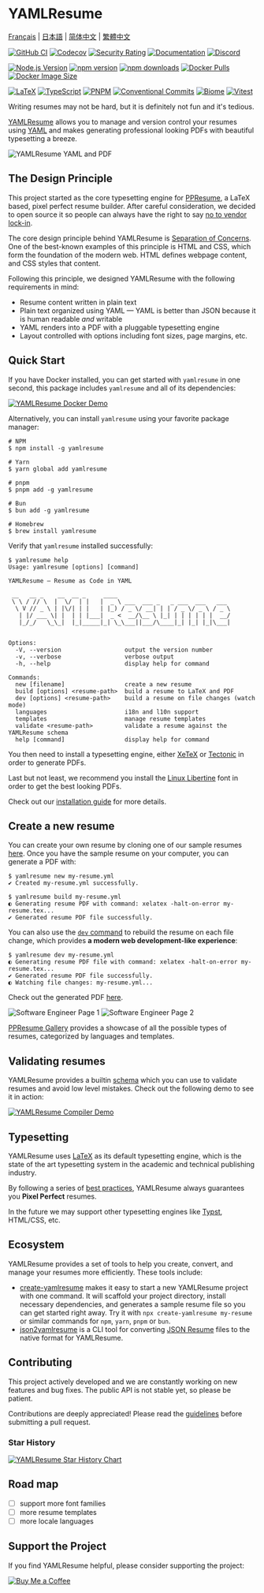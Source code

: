 # YAMLResume

[Français](./README-fr.md) | [日本語](./README-ja.md) | [简体中文](./README-zh-cn.md) | [繁體中文](./README-zh-tw.md)

<!-- Build, Quality & Docs -->
[![GitHub CI](https://github.com/yamlresume/yamlresume/workflows/test/badge.svg)](https://github.com/yamlresume/yamlresume/actions/workflows/test.yml)
[![Codecov](https://img.shields.io/codecov/c/github/yamlresume/yamlresume?style=flat-square&logo=codecov)](https://codecov.io/gh/yamlresume/yamlresume)
[![Security Rating](https://img.shields.io/badge/Security-A+-brightgreen?style=flat-square&logo=shield)](https://github.com/yamlresume/yamlresume/security)
[![Documentation](https://img.shields.io/badge/docs-yamlresume.dev-blue?style=flat-square&logo=gitbook)](https://yamlresume.dev)
[![Discord](https://img.shields.io/discord/1371488902023479336?style=flat-square&logo=discord&color=5865F2)](https://discord.gg/9SyT7mVV4K)

<!-- Package & Distribution -->
[![Node.js Version](https://img.shields.io/node/v/yamlresume.svg?style=flat-square&logo=node.js&color=339933)](https://nodejs.org/)
[![npm version](https://img.shields.io/npm/v/yamlresume.svg?style=flat-square&logo=npm)](https://www.npmjs.com/package/yamlresume)
[![npm downloads](https://img.shields.io/npm/dm/yamlresume.svg?style=flat-square&logo=npm&color=CB3837)](https://www.npmjs.com/package/yamlresume)
[![Docker Pulls](https://img.shields.io/docker/pulls/yamlresume/yamlresume.svg?style=flat-square&logo=docker)](https://hub.docker.com/r/yamlresume/yamlresume)
[![Docker Image Size](https://img.shields.io/docker/image-size/yamlresume/yamlresume/latest.svg?style=flat-square&logo=docker&color=2496ED)](https://hub.docker.com/r/yamlresume/yamlresume)

<!-- Technology Stack -->
[![LaTeX](https://img.shields.io/badge/LaTeX-Typesetting-008080?style=flat-square&logo=latex)](https://www.latex-project.org/)
[![TypeScript](https://img.shields.io/badge/TypeScript-5.0+-blue?style=flat-square&logo=typescript)](https://www.typescriptlang.org/)
[![PNPM](https://img.shields.io/badge/PNPM-Workspace-orange?style=flat-square&logo=pnpm)](https://pnpm.io/)
[![Conventional Commits](https://img.shields.io/badge/Conventional%20Commits-1.0.0-FE5196?style=flat-square&logo=conventionalcommits)](https://conventionalcommits.org)
[![Biome](https://img.shields.io/badge/Biome-Linted-60a5fa?style=flat-square&logo=biome)](https://biomejs.dev/)
[![Vitest](https://img.shields.io/badge/Vitest-Tested-6E9F18?style=flat-square&logo=vitest)](https://vitest.dev/)


Writing resumes may not be hard, but it is definitely not fun and it's tedious.

[YAMLResume](https://yamlresume.dev) allows you to manage and version control
your resumes using [YAML](https://yaml.org/) and makes generating professional looking PDFs with beautiful typesetting a breeze.

![YAMLResume YAML and PDF](./docs/static/images/yamlresume-yaml-and-pdf.webp)

## The Design Principle

This project started as the core typesetting engine for
[PPResume](https://ppresume.com/?ref=yamlresume), a LaTeX based, pixel perfect
resume builder. After careful consideration, we decided to open source it so
people can always have the right to say [no to vendor
lock-in](https://blog.ppresume.com/posts/no-vendor-lock-in).

The core design principle behind YAMLResume is [Separation of Concerns](https://en.wikipedia.org/wiki/Separation_of_concerns). One of the best-known examples of this principle is HTML and CSS, which form the foundation of the modern web. HTML defines webpage content, and CSS styles that content.

Following this principle, we designed YAMLResume with the following requirements in mind:

- Resume content written in plain text
- Plain text organized using YAML — YAML is better than JSON because it is human readable _and_ writable
- YAML renders into a PDF with a pluggable typesetting engine
- Layout controlled with options including font sizes, page margins, etc.

## Quick Start

If you have Docker installed, you can get started with `yamlresume` in one
second, this package includes `yamlresume` and all of its dependencies:

[![YAMLResume Docker Demo](https://asciinema.org/a/722057.svg)](https://asciinema.org/a/722057)

Alternatively, you can install `yamlresume` using your favorite package
manager:

```
# NPM
$ npm install -g yamlresume

# Yarn
$ yarn global add yamlresume

# pnpm
$ pnpm add -g yamlresume

# Bun
$ bun add -g yamlresume

# Homebrew
$ brew install yamlresume
```

Verify that `yamlresume` installed successfully:

```
$ yamlresume help
Usage: yamlresume [options] [command]

YAMLResume — Resume as Code in YAML

 __   __ _    __  __ _     ____
 \ \ / // \  |  \/  | |   |  _ \ ___  ___ _   _ ___  ___   ___
  \ V // _ \ | |\/| | |   | |_) / _ \/ __| | | / _ \/ _ \ / _ \
   | |/ ___ \| |  | | |___|  _ <  __/\__ \ |_| | | | | | |  __/
   |_/_/   \_\_|  |_|_____|_| \_\___||___/\____|_| |_| |_|\___|


Options:
  -V, --version                  output the version number
  -v, --verbose                  verbose output
  -h, --help                     display help for command

Commands:
  new [filename]                 create a new resume
  build [options] <resume-path>  build a resume to LaTeX and PDF
  dev [options] <resume-path>    build a resume on file changes (watch mode)
  languages                      i18n and l10n support
  templates                      manage resume templates
  validate <resume-path>         validate a resume against the YAMLResume schema
  help [command]                 display help for command
```

You then need to install a typesetting engine, either [XeTeX](http://yamlresume.dev/docs/getting-started#xetex) or
[Tectonic](http://yamlresume.dev/docs/getting-started#xetex) in order to
generate PDFs.

Last but not least, we recommend you install the [Linux
Libertine](http://yamlresume.dev/docs/getting-started#linux-libertine) font in
order to get the best looking PDFs.

Check out our [installation guide](http://yamlresume.dev/docs/installation) for more details.

## Create a new resume

You can create your own resume by cloning one of our sample resumes
[here](./packages/cli/src/commands/fixtures/software-engineer.yml). Once you have the sample resume on your computer, you can generate a PDF with:

```
$ yamlresume new my-resume.yml
✔ Created my-resume.yml successfully.

$ yamlresume build my-resume.yml
◐ Generating resume PDF with command: xelatex -halt-on-error my-resume.tex...
✔ Generated resume PDF file successfully.
```

You can also use the [`dev` command](https://yamlresume.dev/docs/cli#dev) to
rebuild the resume on each file change, which provides **a modern web development-like experience**:

```
$ yamlresume dev my-resume.yml
◐ Generating resume PDF file with command: xelatex -halt-on-error my-resume.tex...
✔ Generated resume PDF file successfully.
◐ Watching file changes: my-resume.yml...
```

Check out the generated PDF [here](./docs/static/images/resume.pdf).

![Software Engineer Page 1](./docs/static/images/resume-1.webp)
![Software Engineer Page 2](./docs/static/images/resume-2.webp)

[PPResume Gallery](https://ppresume.com/gallery/?ref=yamlresume) provides a
showcase of all the possible types of resumes, categorized by languages and templates.

## Validating resumes

YAMLResume provides a builtin
[schema](https://yamlresume.dev/docs/compiler/schema) which you can use to validate resumes and avoid low level mistakes. Check out the
following demo to see it in action:

[![YAMLResume Compiler Demo](https://asciinema.org/a/728098.svg)](https://asciinema.org/a/728098)

## Typesetting

YAMLResume uses [LaTeX](https://www.latex-project.org/) as its default
typesetting engine, which is the state of the art typesetting system in the
academic and technical publishing industry.

By following a series of [best practices](https://docs.ppresume.com/guide?ref=yamlresume), YAMLResume always guarantees you **Pixel Perfect** resumes.

In the future we may support other typesetting engines like
[Typst](https://github.com/typst/typst), HTML/CSS, etc.

## Ecosystem

YAMLResume provides a set of tools to help you create, convert, and manage your
resumes more efficiently. These tools include:

- [create-yamlresume](https://yamlresume.dev/docs/ecosystem/create-yamlresume)
  makes it easy to start a new YAMLResume project with one command. It
  will scaffold your project directory, install necessary dependencies, and
  generates a sample resume file so you can get started right away. Try it with
  `npx create-yamlresume my-resume` or similar commands for `npm`, `yarn`,
  `pnpm` or `bun`.
- [json2yamlresume](https://yamlresume.dev/docs/ecosystem/json2yamlresume) is a
  CLI tool for converting [JSON Resume](https://jsonresume.org/) files to the
  native format for YAMLResume.

## Contributing

This project actively developed and we are constantly working on
new features and bug fixes. The public API is not stable yet, so please be
patient.

Contributions are deeply appreciated! Please read the [guidelines](./CONTRIBUTING.md) before submitting a pull request.

### Star History

[![YAMLResume Star History Chart](https://api.star-history.com/svg?repos=yamlresume/yamlresume&type=Date)](https://www.star-history.com/#yamlresume/yamlresume&Date)

## Road map

- [ ] support more font families
- [ ] more resume templates
- [ ] more locale languages

## Support the Project

If you find YAMLResume helpful, please consider supporting the project:

[![Buy Me a Coffee](https://img.shields.io/badge/Buy%20Me%20a%20Coffee-FFDD00?style=for-the-badge&logo=buy-me-a-coffee&logoColor=black)](https://buymeacoffee.com/xiaohanyu)
